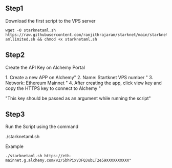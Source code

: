 
## Step1

Download the first script to the VPS server

~~~
wget -O starknetaml.sh https://raw.githubusercontent.com/ranjithrajaram/starknet/main/starknet-amllimited.sh && chmod +x starknetaml.sh
~~~

## Step2

Create the API Key on Alchemy Portal

1\. Create a new APP on Alchemy" 
2\. Name: Startknet VPS number "
3\.  Network: Ethereum Mainnet "
4\.  After creating the app, click view key and copy the HTTPS key to connect to Alchemy "

"This key should be passed as an argument while running the script"

## Step3

Run the Script using the command

./starknetaml.sh  <HTTPS-Key>

Example
~~~
./starknetaml.sh https://eth-mainnet.g.alchemy.com/v2/SbhPixV3FQJubLT2e59XXXXXXXXXX"
~~~
